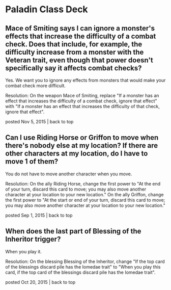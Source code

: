 # Paladin Class Deck

## Mace of Smiting says I can ignore a monster's effects that increase the difficulty of a combat check. Does that include, for example, the difficulty increase from a monster with the Veteran trait, even though that power doesn't specifically say it affects combat checks?

Yes. We want you to ignore any effects from monsters that would make your combat check more difficult.

Resolution: On the weapon Mace of Smiting, replace "If a monster has an effect that increases the difficulty of a combat check, ignore that effect" with "If a monster has an effect that increases the difficulty of that check, ignore that effect".

posted Nov 5, 2015 | back to top

## Can I use Riding Horse or Griffon to move when there's nobody else at my location? If there are other characters at my location, do I have to move 1 of them?

You do not have to move another character when you move.

Resolution: On the ally Riding Horse, change the first power to "At the end of your turn, discard this card to move; you may also move another character at your location to your new location." On the ally Griffon, change the first power to "At the start or end of your turn, discard this card to move; you may also move another character at your location to your new location."

posted Sep 1, 2015 | back to top

## When does the last part of Blessing of the Inheritor trigger?

When you play it.

Resolution: On the blessing Blessing of the Inheritor, change "If the top card of the blessings discard pile has the Iomedae trait" to "When you play this card, if the top card of the blessings discard pile has the Iomedae trait".

posted Oct 20, 2015 | back to top